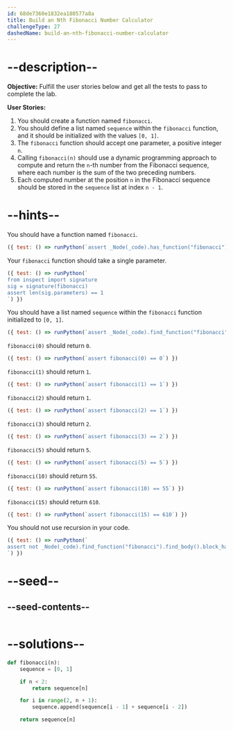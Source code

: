 ```yaml
---
id: 68de7360e1832ea180577a8a
title: Build an Nth Fibonacci Number Calculator
challengeType: 27
dashedName: build-an-nth-fibonacci-number-calculator
---
```


# --description--

**Objective:** Fulfill the user stories below and get all the tests to pass to complete the lab.

**User Stories:**

1. You should create a function named `fibonacci`.
2. You should define a list named `sequence` within the `fibonacci` function, and it should be initialized with the values `[0, 1]`.
3. The `fibonacci` function should accept one parameter, a positive integer `n`.
4. Calling `fibonacci(n)` should use a dynamic programming approach to compute and return the `n`-th number from the Fibonacci sequence, where each number is the sum of the two preceding numbers.
5. Each computed number at the position `n` in the Fibonacci sequence should be stored in the `sequence` list at index `n - 1`.

# --hints--

You should have a function named `fibonacci`.

```js
({ test: () => runPython(`assert _Node(_code).has_function("fibonacci")`) })
```

Your `fibonacci` function should take a single parameter.

```js
({ test: () => runPython(`
from inspect import signature
sig = signature(fibonacci)
assert len(sig.parameters) == 1
`) })
```

You should have a list named `sequence` within the `fibonacci` function initialized to `[0, 1]`.

```js
({ test: () => runPython(`assert _Node(_code).find_function("fibonacci").has_stmt("sequence = [0, 1]")`) })
```

`fibonacci(0)` should return `0`.

```js
({ test: () => runPython(`assert fibonacci(0) == 0`) })
```

`fibonacci(1)` should return `1`.

```js
({ test: () => runPython(`assert fibonacci(1) == 1`) })
```

`fibonacci(2)` should return `1`.

```js
({ test: () => runPython(`assert fibonacci(2) == 1`) })
```

`fibonacci(3)` should return `2`.

```js
({ test: () => runPython(`assert fibonacci(3) == 2`) })
```

`fibonacci(5)` should return `5`.

```js
({ test: () => runPython(`assert fibonacci(5) == 5`) })
```

`fibonacci(10)` should return `55`.

```js
({ test: () => runPython(`assert fibonacci(10) == 55`) })
```

`fibonacci(15)` should return `610`.

```js
({ test: () => runPython(`assert fibonacci(15) == 610`) })
```

You should not use recursion in your code.

```js
({ test: () => runPython(`
assert not _Node(_code).find_function("fibonacci").find_body().block_has_call("fibonacci")
`) })
```

# --seed--

## --seed-contents--

```py

```

# --solutions--

```py
def fibonacci(n):
    sequence = [0, 1]

    if n < 2:
        return sequence[n]

    for i in range(2, n + 1):
        sequence.append(sequence[i - 1] + sequence[i - 2])

    return sequence[n]
```

